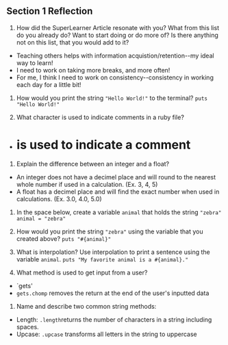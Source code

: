 ## Section 1 Reflection

1. How did the SuperLearner Article resonate with you? What from this list do you already do? Want to start doing or do more of? Is there anything not on this list, that you would add to it?
  - Teaching others helps with information acquistion/retention--my ideal way to learn!
  - I need to work on taking more breaks, and more often!
  - For me, I think I need to work on consistency--consistency in working each day for a little bit!

1. How would you print the string `"Hello World!"` to the terminal?
`puts "Hello World!"`

1. What character is used to indicate comments in a ruby file?
  - # is used to indicate a comment

1. Explain the difference between an integer and a float?
  - An integer does not have a decimel place and will round to the nearest whole number if used in a calculation. (Ex. 3, 4, 5)
  - A float has a decimel place and will find the exact number when used in calculations. (Ex. 3.0, 4.0, 5.0)

1. In the space below, create a variable `animal` that holds the string `"zebra"`
`animal = "zebra"`

1. How would you print the string `"zebra"` using the variable that you created above?
`puts "#{animal}"`

1. What is interpolation? Use interpolation to print a sentence using the variable `animal`.
`puts "My favorite animal is a #{animal}."`
1. What method is used to get input from a user?
  -  `gets'
  -  `gets.chomp` removes the return at the end of the user's inputted data
1. Name and describe two common string methods:
  - Length:  `.length`returns the number of characters in a string including spaces.
  - Upcase: `.upcase` transforms all letters in the string to uppercase

